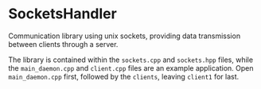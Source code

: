 # SocketsHandler

Communication library using unix sockets, providing data transmission between clients through a server.

The library is contained within the `sockets.cpp` and `sockets.hpp` files, while the `main_daemon.cpp` and `client.cpp` files are an example application. Open `main_daemon.cpp` first, followed by the `clients`, leaving `client1` for last.
